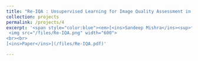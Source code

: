 ```yaml
---
title: "Re-IQA : Unsupervised Learning for Image Quality Assessment in the Wild"
collection: projects
permalink: /projects/4
excerpt: '<span style="color:blue"><em>[<ins>Sandeep Mishra</ins><sup>*</sup>](https://sandeep-sm.github.io/)</em></span>, <span style="color:blue"><em>[Avinab Saha<sup>*</sup>](https://www.linkedin.com/in/avinab-saha-4bb09b57/)</em></span> , <span style="color:blue"><em>[Alan C. Bovik](https://www.ece.utexas.edu/people/faculty/alan-bovik)</em></span> <br> In Proceedings of Computer Vision and Pattern Recognition (CVPR) 2023 <br> <br>
 <img src="/files/Re-IQA.png" width="600">
<br><br>
[<ins>Paper</ins>](/files/Re-IQA.pdf)'

---
```

